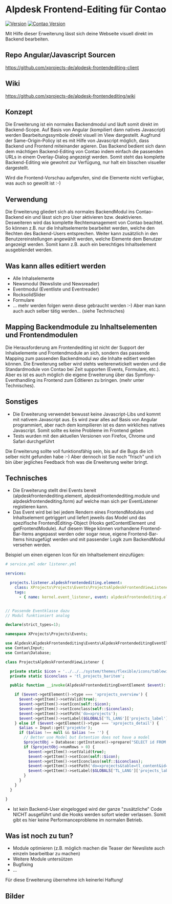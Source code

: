 
# Alpdesk Frontend-Editing für Contao

[![Version](https://img.shields.io/packagist/v/alpdesk/alpdesk-frontendediting)](https://packagist.org/packages/alpdesk/alpdesk-frontendediting)
[![Contao Version](https://img.shields.io/badge/Contao-%5E4.9-orange)](https://contao.org)

Mit Hilfe dieser Erweiterung lässt sich deine Webseite visuell direkt im Backend bearbeiten.

## Repo Angular/Javascript Sourcen
https://github.com/xprojects-de/alpdesk-frontendediting-client

## Wiki
https://github.com/xprojects-de/alpdesk-frontendediting/wiki


## Konzept

Die Erweiterung ist ein normales Backendmodul und läuft somit direkt im Backend-Scope.
Auf Basis von Angular (kompiliert dann natives Javascript) werden Bearbeitungssymbole direkt visuell im View dargestellt. Augfrund der  Same-Origin-Policy ist es mit Hilfe von Javascript möglich, dass Backend und Frontend miteinander agieren.
Das Backend bedient sich dann dem mächtigen Backend-Editing von Contao indem einfach die passenden URLs in einem Overlay-Dialog angezeigt werden. Somit steht das komplette Backend-Editing wie gewohnt zur Verfügung, nur halt ein bisschen visueller dargestellt.

Wird die Frontend-Vorschau aufgerufen, sind die Elemente nicht verfügbar, was auch so gewollt ist :-)

## Verwendung

Die Erweiterung gliedert sich als normales BackendModul ins Contao-Backend ein und lässt sich pro User aktivieren bzw. deaktivieren.
Desweiteren wird das komplette Rechtemanagement von Contao beachtet. So können z.B. nur die Inhaltselemente bearbeitet werden, welche den Rechten des Backend-Users entsprechen.
Weiter kann zusätzlich in den Benutzereinstellungen angewählt werden, welche Elemente dem Benutzer angezeigt werden. Somit kann z.B. auch ein berechtiges Inhaltselement ausgeblendet werden.

## Was kann alles editiert werden

- Alle Inhalselemente
- Newsmodul (Newsliste und Newsreader)
- Eventmodul (Eventliste und Eventreader)
- RocksolidSlider
- Formulare
- ... mehr werden folgen wenn diese gebraucht werden :-) Aber man kann auch auch selber tätig werden... (siehe Technisches)

## Mapping Backendmodule zu Inhaltselementen und Frontendmodulen

Die Herausforderung am Frontendediting ist nicht der Support der Inhalselemente und Frontendmodule an sich, sondern das passende Mapping zum passenden Backendmodul wo die Inhalte editiert werden können.
Die Erweiterung selber wird stehts weiterenwtickelt werden und die Standardmodule von Contao bei Zeit supporten (Events, Formulare, etc.).
Aber es ist es auch möglich die eigene Erweiterung über das Symfony-Eventhandling ins Frontend zum Editieren zu bringen. (mehr unter Technisches).


## Sonstiges

- Die Erweiterung verwendet bewusst keine Javascript-Libs und kommt mit nativem Javascript aus. Es wird zwar alles auf Basis von Angular programmiert, aber nach dem kompilieren ist es dann wirkliches natives Javascript.  Somit sollte es keine Probleme im Frontend geben
- Tests wurden mit den aktuellen Versionen von Firefox, Chrome und Safari durchgeführt


Die Erweiterung sollte voll funktionsfähig sein, bis auf die Bugs die ich selber nicht gefunden habe :-) Aber dennoch ist Sie noch "frisch" und ich bin über jegliches Feedback froh was die Erweiterung weiter bringt.

## Technisches

- Die Erweiterung stellt drei Events bereit (alpdeskfrontendediting.element, alpdeskfrontendediting.module und alpdeskfrontendediting.form) auf welche man sich per EventListener registieren kann.
-  Das Event wird bei bei jedem Rendern eines FrontendModules und Inhaltselement getriggert und liefert jeweils das Model und das spezifische FrontendEditing-Object (Hooks getContentElement und getFrontendModule). Auf diesem Wege können vorhandene Frontend-Bar-Items angepasst werden oder sogar neue, eigene Frontend-Bar-Items hinzugefügt werden und mit passender Logik zum BackendModul versehen werden.

Beispiel um einen eigenen Icon für ein Inhaltselement einzufügen:

```yaml
# service.yml oder listener.yml

services:

  projects.listener.alpdeskfrontendediting.element:
    class: XProjects\Projects\Events\ProjectsAlpdeskFrontendViewListener
    tags:
      - { name: kernel.event_listener, event: alpdeskfrontendediting.element}
```

```php

// Passende Eventklasse dazu
// Modul funktioniert analog

declare(strict_types=1);

namespace XProjects\Projects\Events;

use Alpdesk\AlpdeskFrontendediting\Events\AlpdeskFrontendeditingEventElement;
use Contao\Input;
use Contao\Database;

class ProjectsAlpdeskFrontendViewListener {

  private static $icon = '../../../system/themes/flexible/icons/tablewizard.svg';
  private static $iconclass = 'tl_projects_baritem';

  public function __invoke(AlpdeskFrontendeditingEventElement $event): void {

    if ($event->getElement()->type === 'xprojects_overview') {
      $event->getItem()->setValid(true);
      $event->getItem()->setIcon(self::$icon);
      $event->getItem()->setIconclass(self::$iconclass);
      $event->getItem()->setPath('do=xprojects');
      $event->getItem()->setLabel($GLOBALS['TL_LANG']['projects_label']);
    } else if ($event->getElement()->type === 'xprojects_detail') {
      $alias = Input::get('projekte');
      if ($alias !== null && $alias !== '') {
        // Better use Model but Extention does not have a model
        $projectObj = Database::getInstance()->prepare("SELECT id FROM tl_xprojects WHERE alias=?")->execute($alias);
        if ($projectObj->numRows > 0) {
          $event->getItem()->setValid(true);
          $event->getItem()->setIcon(self::$icon);
          $event->getItem()->setIconclass(self::$iconclass);
          $event->getItem()->setPath('do=xprojects&table=tl_content&id=' . $projectObj->id);
          $event->getItem()->setLabel($GLOBALS['TL_LANG']['projects_label']);
        }
      }
    }
  }

}
```

- Ist kein Backend-User eingelogged wird der ganze "zusätzliche" Code NICHT ausgeführt und die Hooks werden sofort wieder verlassen. Somit gibt es hier keine Performanceprobleme im normalen Betrieb.

## Was ist noch zu tun?

- Module optimieren (z.B. möglich machen die Teaser der Newsliste auch einzeln bearbeitbar zu machen)
- Weitere Module untersützen
- Bugfixing
- ...

Für diese Erweiterung übernehme ich keinerlei Haftung!

## Bilder
<p><img src="https://x-projects.de/files/alpdesk/frontendediting/v1.1.0/bild1.png" alt=""></p>  
<p><img src="https://x-projects.de/files/alpdesk/frontendediting/v1.1.0/bild2.png" alt=""></p>  
<p><img src="https://x-projects.de/files/alpdesk/frontendediting/v1.1.0/bild3.png" alt=""></p>  
<p><img src="https://x-projects.de/files/alpdesk/frontendediting/v1.1.0/bild4.png" alt=""></p>  
<p><img src="https://x-projects.de/files/alpdesk/frontendediting/v1.1.0/bild5.png" alt=""></p>  
<p><img src="https://x-projects.de/files/alpdesk/frontendediting/v1.1.0/bild6.png" alt=""></p>  
<p><img src="https://x-projects.de/files/alpdesk/frontendediting/v1.1.0/bild7.png" alt=""></p>  

